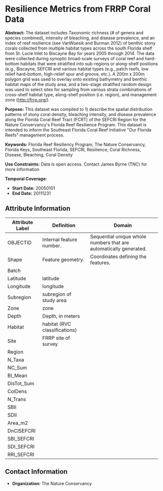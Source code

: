 # Resilience Metrics from FRRP Coral Data
**Abstract:** The dataset includes Taxonomic richness (# of genera and species combined), intensity of bleaching, and disease prevalence, and an index of reef resilience (see VanWoesik and Burman 2012) of benthic stony corals collected from multiple habitat types across the south Florida shelf from St. Lucie Inlet to Biscayne Bay for years 2005 through 2014. The data were collected during synoptic broad-scale surveys of coral reef and hard-bottom habitats that were stratified into sub-regions or along-shelf positions (e.g., Biscayne, SEFCRI and various habitat types (e.g., patch reefs, low relief hard-bottom, high-relief spur and groove, etc.). A 200m x 200m polygon grid was used to overlay onto existing bathymetry and benthic habitat maps of the study area, and a two-stage stratified random design was used to select sites for sampling from various strata combinations of cross-shelf habitat type, along-shelf position (i.e. region), and management zone (http://frrp.org/).

**Purpose:** This dataset was compiled to 1) describe the spatial distribution patterns of stony coral density, bleaching intensity, and disease prevalence along the Florida Coral Reef Tract (FCRT) of the SEFCRI Region for the Nature Conservancy's Florida Reef Resilience Program. This dataset is intended to inform the Southeast Florida Coral Reef Initiative "Our Florida Reefs" management process. 

**Keywords:** Florida Reef Resiliency Program, The Nature Conservancy, Florida Keys, Southeast Florida, SEFCRI, Resilience, Coral Richness, Disease, Bleaching, Coral Density

**Use Constraints:** Data is open access. Contact James Byrne (TNC) for more information

**Temporal Coverage:**
- **Start Date:** 20050101
- **End Date:** 20111231

## Attribute Information
| Attribute Label | Definition | Domain |
|-----------------|-------------|--------|
| OBJECTID | Internal feature number. | Sequential unique whole numbers that are automatically generated. |
| Shape | Feature geometry. | Coordinates defining the features. |
| Batch |  |  |
| Latitude | latitude |  |
| Longitude | longitude |  |
| Subregion | subregion of study area |  |
| Zone | zone |  |
| Depth | Depth, in meters |  |
| Habitat | habitat (RVC classifications) |  |
| Site | FRRP site of survey |  |
| Region |  |  |
| N_Taxa |  |  |
| NC_Sum |  |  |
| BI_Mean |  |  |
| DisTot_Sum |  |  |
| ColDens |  |  |
| N_Trans |  |  |
| SBII |  |  |
| SDII |  |  |
| Area_m2 |  |  |
| DnClSEFCRI |  |  |
| SBl_SEFCRI |  |  |
| SDI_SEFCRI |  |  |
| RRI_SEFCRI |  |  |

## Contact Information
- **Organization:** The Nature Conservancy
